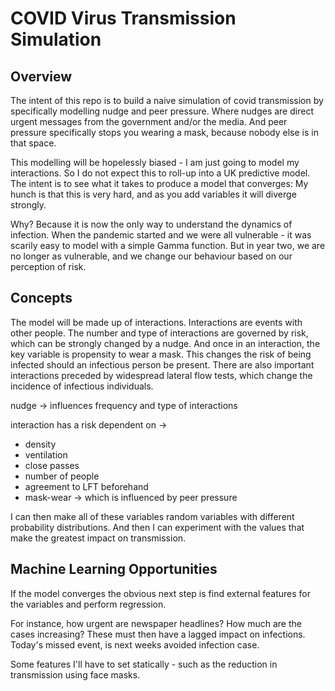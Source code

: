 # COVID Virus Transmission Simulation

## Overview

The intent of this repo is to build a naive simulation of covid transmission
by specifically modelling nudge and peer pressure. Where nudges are direct
urgent messages from the government and/or the media. And peer pressure
specifically stops you wearing a mask, because nobody else is in that space.

This modelling will be hopelessly biased - I am just going to model my
interactions. So I do not expect this to roll-up into a UK predictive model. The
intent is to see what it takes to produce a model that converges: My hunch is
that this is very hard, and as you add variables it will diverge strongly.

Why? Because it is now the only way to understand the dynamics of infection.
When the pandemic started and we were all vulnerable - it was scarily easy to
model with a simple Gamma function. But in year two, we are no longer as
vulnerable, and we change our behaviour based on our perception of risk.

## Concepts

The model will be made up of interactions. Interactions are events with other
people. The number and type of interactions are governed by risk, which can be
strongly changed by a nudge. And once in an interaction, the key variable is
propensity to wear a mask. This changes the risk of being infected should an
infectious person be present. There are also important interactions preceded by
widespread lateral flow tests, which change the incidence of infectious
individuals.

nudge -> influences frequency and type of interactions

interaction has a risk dependent on ->
* density
* ventilation
* close passes
* number of people
* agreement to LFT beforehand
* mask-wear -> which is influenced by peer pressure

I can then make all of these variables random variables with different
probability distributions. And then I can experiment with the values that make
the greatest impact on transmission.

## Machine Learning Opportunities

If the model converges the obvious next step is find external features for the
variables and perform regression.

For instance, how urgent are newspaper headlines? How much are the cases
increasing? These must then have a lagged impact on infections. Today's missed
event, is next weeks avoided infection case.

Some features I'll have to set statically - such as the reduction in
transmission using face masks.
